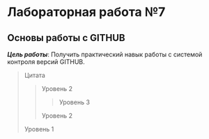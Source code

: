 # Лабораторная работа №7

## Основы работы с GITHUB

***Цель работы***: Получить практический навык работы с системой контроля версий GITHUB.

>Цитата
>> Уровень 2
>>> Уровень 3
>>
>> Уровень 2
>
> Уровень 1
